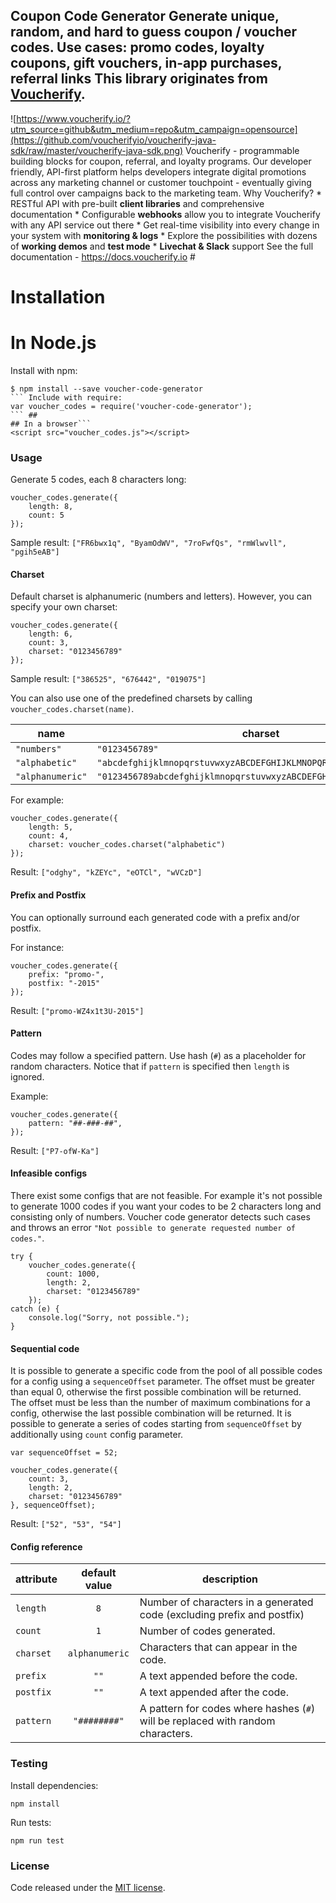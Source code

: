 ## Coupon Code Generator Generate unique, random, and hard to guess coupon / voucher codes. Use cases: promo codes, loyalty coupons, gift vouchers, in-app purchases, referral links This library originates from [Voucherify](https://www.voucherify.io/?utm_source=github&utm_medium=repo&utm_campaign=opensource).
![https://www.voucherify.io/?utm_source=github&utm_medium=repo&utm_campaign=opensource](https://github.com/voucherifyio/voucherify-java-sdk/raw/master/voucherify-java-sdk.png)
Voucherify - programmable building blocks for coupon, referral, and loyalty programs. Our developer friendly, API-first platform helps developers integrate digital promotions across any marketing channel or customer touchpoint - eventually giving full control over campaigns back to the marketing team. Why Voucherify? * RESTful API with pre-built **client libraries** and comprehensive documentation * Configurable **webhooks** allow you to integrate Voucherify with any API service out there * Get real-time visibility into every change in your
system with **monitoring & logs** * Explore the possibilities with dozens of **working demos** and **test mode** * **Livechat & Slack** support
See the full documentation - https://docs.voucherify.io #
#
# Installation #
##
# In Node.js 
Install with npm: 
```
$ npm install --save voucher-code-generator
``` Include with require:
var voucher_codes = require('voucher-code-generator');
``` ##
## In a browser```
<script src="voucher_codes.js"></script>
```

### Usage

Generate 5 codes, each 8 characters long:
```
voucher_codes.generate({
    length: 8,
    count: 5
});
```

Sample result: `["FR6bwx1q", "ByamOdWV", "7roFwfQs", "rmWlwvll", "pgih5eAB"]`

#### Charset

Default charset is alphanumeric (numbers and letters). However, you can specify your own charset:

```
voucher_codes.generate({
    length: 6,
    count: 3,
    charset: "0123456789"
});
```

Sample result: `["386525", "676442", "019075"]`

You can also use one of the predefined charsets by calling `voucher_codes.charset(name)`.

| name             | charset                                                            |
|------------------|--------------------------------------------------------------------|
| `"numbers"`      | `"0123456789"`                                                     |
| `"alphabetic"`   | `"abcdefghijklmnopqrstuvwxyzABCDEFGHIJKLMNOPQRSTUVWXYZ"`           |
| `"alphanumeric"` | `"0123456789abcdefghijklmnopqrstuvwxyzABCDEFGHIJKLMNOPQRSTUVWXYZ"` |

For example:

```
voucher_codes.generate({
    length: 5,
    count: 4,
    charset: voucher_codes.charset("alphabetic")
});
```

Result: `["odghy", "kZEYc", "eOTCl", "wVCzD"]`

#### Prefix and Postfix

You can optionally surround each generated code with a prefix and/or postfix.
 
For instance:
```
voucher_codes.generate({
    prefix: "promo-",
    postfix: "-2015"
});
```

Result: `["promo-WZ4x1t3U-2015"]`

#### Pattern

Codes may follow a specified pattern. Use hash (`#`) as a placeholder for random characters. 
Notice that if `pattern` is specified then `length` is ignored.

Example:

```
voucher_codes.generate({
    pattern: "##-###-##",
});
```

Result: `["P7-ofW-Ka"]`

#### Infeasible configs

There exist some configs that are not feasible. For example it's not possible to generate 1000 codes if you want
your codes to be 2 characters long and consisting only of numbers. Voucher code generator detects such cases and
throws an error `"Not possible to generate requested number of codes."`.

```
try {
    voucher_codes.generate({
        count: 1000,
        length: 2,
        charset: "0123456789"
    });
catch (e) {
    console.log("Sorry, not possible.");
}
```

#### Sequential code

It is possible to generate a specific code from the pool of all possible codes for a config using a `sequenceOffset` parameter.
The offset must be greater than equal 0, otherwise the first possible combination will be returned.  
The offset must be less than the number of maximum combinations for a config, otherwise the last possible combination will be returned. 
It is possible to generate a series of codes starting from `sequenceOffset` by additionally using `count` config parameter.

```
var sequenceOffset = 52;

voucher_codes.generate({
    count: 3,
    length: 2,
    charset: "0123456789"
}, sequenceOffset);
```

Result: `["52", "53", "54"]`

#### Config reference

| attribute        | default value  | description                                                                     |
|------------------|:--------------:|---------------------------------------------------------------------------------|
| `length`         | `8`            | Number of characters in a generated code (excluding prefix and postfix)         |
| `count`          | `1`            | Number of codes generated.                                                      |
| `charset`        | `alphanumeric` | Characters that can appear in the code.                                         |
| `prefix`         | `""`           | A text appended before the code.                                                |
| `postfix`        | `""`           | A text appended after the code.                                                 |
| `pattern`        | `"########"`   | A pattern for codes where hashes (`#`) will be replaced with random characters. |


### Testing

Install dependencies:

```
npm install
```

Run tests:

```
npm run test
```

### License

Code released under the [MIT license](LICENSE).
